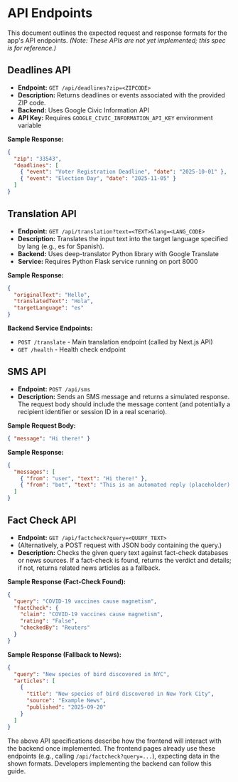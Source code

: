 # API Endpoints

This document outlines the expected request and response formats for the app's API endpoints. *(Note: These APIs are not yet implemented; this spec is for reference.)*

## Deadlines API

- **Endpoint:** `GET /api/deadlines?zip=<ZIPCODE>`  
- **Description:** Returns deadlines or events associated with the provided ZIP code.
- **Backend:** Uses Google Civic Information API
- **API Key:** Requires `GOOGLE_CIVIC_INFORMATION_API_KEY` environment variable

**Sample Response:**
```json
{
  "zip": "33543",
  "deadlines": [
    { "event": "Voter Registration Deadline", "date": "2025-10-01" },
    { "event": "Election Day", "date": "2025-11-05" }
  ]
}
```

## Translation API

- **Endpoint:** `GET /api/translation?text=<TEXT>&lang=<LANG_CODE>`
- **Description:** Translates the input text into the target language specified by lang (e.g., es for Spanish).
- **Backend:** Uses deep-translator Python library with Google Translate
- **Service:** Requires Python Flask service running on port 8000

**Sample Response:**
```json
{
  "originalText": "Hello",
  "translatedText": "Hola",
  "targetLanguage": "es"
}
```

**Backend Service Endpoints:**
- `POST /translate` - Main translation endpoint (called by Next.js API)
- `GET /health` - Health check endpoint

## SMS API

- **Endpoint:** `POST /api/sms`
- **Description:** Sends an SMS message and returns a simulated response. The request body should include the message content (and potentially a recipient identifier or session ID in a real scenario).

**Sample Request Body:**
```json
{ "message": "Hi there!" }
```

**Sample Response:**
```json
{
  "messages": [
    { "from": "user", "text": "Hi there!" },
    { "from": "bot", "text": "This is an automated reply (placeholder)." }
  ]
}
```

## Fact Check API

- **Endpoint:** `GET /api/factcheck?query=<QUERY_TEXT>`
- (Alternatively, a POST request with JSON body containing the query.)
- **Description:** Checks the given query text against fact-check databases or news sources. If a fact-check is found, returns the verdict and details; if not, returns related news articles as a fallback.

**Sample Response (Fact-Check Found):**
```json
{
  "query": "COVID-19 vaccines cause magnetism",
  "factCheck": {
    "claim": "COVID-19 vaccines cause magnetism",
    "rating": "False",
    "checkedBy": "Reuters"
  }
}
```

**Sample Response (Fallback to News):**
```json
{
  "query": "New species of bird discovered in NYC",
  "articles": [
    {
      "title": "New species of bird discovered in New York City",
      "source": "Example News",
      "published": "2025-09-20"
    }
  ]
}
```

The above API specifications describe how the frontend will interact with the backend once implemented. The frontend pages already use these endpoints (e.g., calling `/api/factcheck?query=...`), expecting data in the shown formats. Developers implementing the backend can follow this guide.
